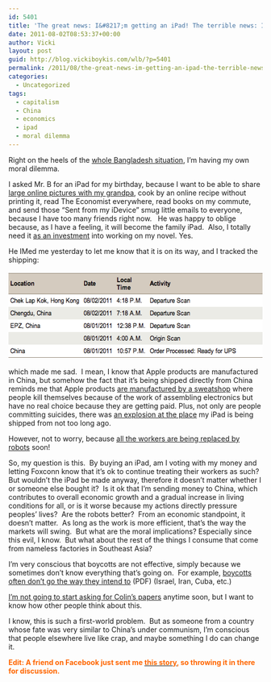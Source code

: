 ```yaml
---
id: 5401
title: 'The great news: I&#8217;m getting an iPad! The terrible news: I&#8217;m getting an iPad.'
date: 2011-08-02T08:53:37+00:00
author: Vicki
layout: post
guid: http://blog.vickiboykis.com/wlb/?p=5401
permalink: /2011/08/the-great-news-im-getting-an-ipad-the-terrible-news-im-getting-an-ipad/
categories:
  - Uncategorized
tags:
  - capitalism
  - China
  - economics
  - ipad
  - moral dilemma
---
```

Right on the heels of the <a href="http://akhilak.com/blog/2011/07/27/problems-with-poverty-tourism/" target="_blank">whole Bangladesh situation</a>, I&#8217;m having my own moral dilemma.

<p style="text-align: left;">
  I asked Mr. B for an iPad for my birthday, because I want to be able to share <a href="http://blog.vickiboykis.com/wlb/2010/06/02/if-my-grandpa-cant-come-to-the-pictures-they-come-to-him/" target="_blank">large online pictures with my grandpa</a>, cook by an online recipe without printing it, read The Economist everywhere, read books on my commute, and send those &#8220;Sent from my iDevice&#8221; smug little emails to everyone, because I have too many friends right now.   He was happy to oblige because, as I have a feeling, it will become the family iPad.  Also, I totally need it <a href="http://www.myipadapps.com/daedalus-touch-app-for-ipad/" target="_blank">as an investment</a> into working on my novel. Yes.
</p>

<p style="text-align: left;">
  He IMed me yesterday to let me know that it is on its way, and I tracked the shipping:
</p>

<p style="text-align: left;">
  <a href="https://raw.githubusercontent.com/veekaybee/wlb/gh-pages/assets/images/2011/08/Screen-shot-2011-08-02-at-8.38.36-AM.png"><img class="aligncenter size-full wp-image-5403" title="Screen shot 2011-08-02 at 8.38.36 AM" src="https://raw.githubusercontent.com/veekaybee/wlb/gh-pages/assets/images/2011/08/Screen-shot-2011-08-02-at-8.38.36-AM.png" alt="" width="568" height="174" /></a>
</p>

<p style="text-align: left;">
  which made me sad.  I mean, I know that Apple products are manufactured in China, but somehow the fact that it&#8217;s being shipped directly from China reminds me that Apple products <a href="http://www.smh.com.au/technology/technology-news/monotony-blamed-for-company-suicides-20110802-1i8yp.html" target="_blank">are manufactured by a sweatshop</a> where people kill themselves because of the work of assembling electronics but have no real choice because they are getting paid. Plus, not only are people committing suicides, there was <a href="http://www.engadget.com/2011/05/20/explosion-at-foxconns-chengdu-plant-injures-several-could-affe/" target="_blank">an explosion at the place</a> my iPad is being shipped from not too long ago.
</p>

However, not to worry, because <a href="http://www.theglobeandmail.com/report-on-business/international-news/global-exchange/financial-times/foxconn-looks-to-a-robotic-future/article2116857/" target="_blank">all the workers are being replaced by robots</a> soon!

So, my question is this.  By buying an iPad, am I voting with my money and letting Foxconn know that it&#8217;s ok to continue treating their workers as such? But wouldn&#8217;t the iPad be made anyway, therefore it doesn&#8217;t matter whether I or someone else bought it?  Is it ok that I&#8217;m sending money to China, which contributes to overall economic growth and a gradual increase in living conditions for all, or is it worse because my actions directly pressure peoples&#8217; lives?  Are the robots better?  From an economic standpoint, it doesn&#8217;t matter.  As long as the work is more efficient, that&#8217;s the way the markets will swing.  But what are the moral implications? Especially since this evil, I know.  But what about the rest of the things I consume that come from nameless factories in Southeast Asia?

I&#8217;m very conscious that boycotts are not effective, simply because we sometimes don&#8217;t know everything that&#8217;s going on.  For example, <a href="http://repository01.lib.tufts.edu:8080/fedora/get/tufts:UA015.012.DO.00026/bdef:TuftsPDF/getPDF" target="_blank">boycotts often don&#8217;t go the way they intend to</a> (PDF) (Israel, Iran, Cuba, etc.)

<a href="http://www.youtube.com/watch?v=l2LBICPEK6w" target="_blank">I&#8217;m not going to start asking for Colin&#8217;s papers</a> anytime soon, but I want to know how other people think about this.

I know, this is such a first-world problem.  But as someone from a country whose fate was very similar to China&#8217;s under communism, I&#8217;m conscious that people elsewhere live like crap, and maybe something I do can change it.

**<span style="color: #ff6600;">Edit: A friend on Facebook just sent me <a href="http://www.nytimes.com/1997/06/22/weekinreview/in-principle-a-case-for-more-sweatshops.html" target="_blank"><span style="color: #ff6600;">this story</span></a>, so throwing it in there for discussion.  </span>**